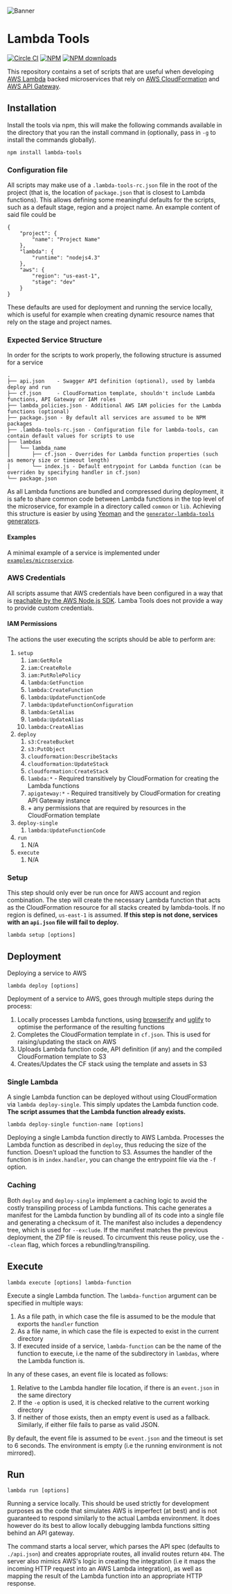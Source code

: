 ![Banner](images/banner.png)

# Lambda Tools

[![Circle CI](https://circleci.com/gh/Testlio/lambda-tools.svg?style=shield&circle-token=dc3e9529742ff948e2dd4ef4fa9c07d2622e5a21)](https://circleci.com/gh/Testlio/lambda-tools) [![NPM](https://img.shields.io/npm/v/lambda-tools.svg?maxAge=3600)](https://npmjs.org/package/lambda-tools) [![NPM downloads](https://img.shields.io/npm/dm/lambda-tools.svg)](https://npmjs.org/package/lambda-tools)

This repository contains a set of scripts that are useful when developing [AWS Lambda](https://aws.amazon.com/lambda/) backed microservices that rely on [AWS CloudFormation](https://aws.amazon.com/cloudformation/) and [AWS API Gateway](https://aws.amazon.com/api-gateway/).

## Installation

Install the tools via npm, this will make the following commands available in the directory that you ran the install command in (optionally, pass in `-g` to install the commands globally).

```
npm install lambda-tools
```

### Configuration file

All scripts may make use of a `.lambda-tools-rc.json` file in the root of the project (that is, the location of `package.json` that is closest to Lambda functions). This allows defining some meaningful defaults for the scripts, such as a default stage, region and a project name. An example content of said file could be

```
{
    "project": {
        "name": "Project Name"
    },
    "lambda": {
        "runtime": "nodejs4.3"
    },
    "aws": {
        "region": "us-east-1",
        "stage": "dev"
    }
}
```

These defaults are used for deployment and running the service locally, which is useful for example when creating dynamic resource names that rely on the stage and project names.

### Expected Service Structure

In order for the scripts to work properly, the following structure is assumed for a service

```
.
├── api.json    - Swagger API definition (optional), used by lambda deploy and run
├── cf.json     - CloudFormation template, shouldn't include Lambda functions, API Gateway or IAM roles
├── lambda_policies.json - Additional AWS IAM policies for the Lambda functions (optional)
├── package.json - By default all services are assumed to be NPM packages
├── .lambda-tools-rc.json - Configuration file for lambda-tools, can contain default values for scripts to use
├── lambdas
│   └── lambda_name
│       ├── cf.json - Overrides for Lambda function properties (such as memory size or timeout length)
│       └── index.js - Default entrypoint for Lambda function (can be overriden by specifying handler in cf.json)
└── package.json
```

As all Lambda functions are bundled and compressed during deployment, it is safe to share common code between Lambda functions in the top level of the microservice, for example in a directory called `common` or `lib`. Achieving this structure is easier by using [Yeoman](http://yeoman.io) and the [`generator-lambda-tools` generators](https://www.npmjs.com/package/generator-lambda-tools).

#### Examples

A minimal example of a service is implemented under [`examples/microservice`](examples/microservice).

### AWS Credentials

All scripts assume that AWS credentials have been configured in a way that is [reachable by the AWS Node.js SDK](http://docs.aws.amazon.com/AWSJavaScriptSDK/guide/node-configuring.html#Setting_AWS_Credentials). Lamba Tools does not provide a way to provide custom credentials.

#### IAM Permissions

The actions the user executing the scripts should be able to perform are:

1. `setup`
    1. `iam:GetRole`
    2. `iam:CreateRole`
    3. `iam:PutRolePolicy`
    4. `lambda:GetFunction`
    5. `lambda:CreateFunction`
    6. `lambda:UpdateFunctionCode`
    7. `lambda:UpdateFunctionConfiguration`
    7. `lambda:GetAlias`
    8. `lambda:UpdateAlias`
    9. `lambda:CreateAlias`
2. `deploy`
    1. `s3:CreateBucket`
    2. `s3:PutObject`
    3. `cloudformation:DescribeStacks`
    4. `cloudformation:UpdateStack`
    5. `cloudformation:CreateStack`
    6. `lambda:*` - Required transitively by CloudFormation for creating the Lambda functions
    7. `apigateway:*` - Required transitively by CloudFormation for creating API Gateway instance
    6. \+ any permissions that are required by resources in the CloudFormation template
3. `deploy-single`
    1. `lambda:UpdateFunctionCode`
3. `run`
    1. N/A
4. `execute`
    1. N/A

### Setup

This step should only ever be run once for AWS account and region combination. The step will create the necessary Lambda function that acts as the CloudFormation resource for all stacks created by lambda-tools. If no region is defined, `us-east-1` is assumed. **If this step is not done, services with an `api.json` file will fail to deploy.**

```
lambda setup [options]
```

## Deployment

Deploying a service to AWS

```
lambda deploy [options]
```

Deployment of a service to AWS, goes through multiple steps during the process:

1. Locally processes Lambda functions, using [browserify](http://browserify.org) and [uglify](https://github.com/mishoo/UglifyJS) to optimise the performance of the resulting functions
2. Completes the CloudFormation template in `cf.json`. This is used for raising/updating the stack on AWS
3. Uploads Lambda function code, API definition (if any) and the compiled CloudFormation template to S3
4. Creates/Updates the CF stack using the template and assets in S3

### Single Lambda

A single Lambda function can be deployed without using CloudFormation via `lambda deploy-single`. This simply updates the Lambda function code. **The script assumes that the Lambda function already exists.**

```
lambda deploy-single function-name [options]
```

Deploying a single Lambda function directly to AWS Lambda. Processes the Lambda function as described in `deploy`, thus reducing the size of the function. Doesn't upload the function to S3. Assumes the handler of the function is in `index.handler`, you can change the entrypoint file via the `-f` option.

### Caching

Both `deploy` and `deploy-single` implement a caching logic to avoid the costly transpiling process of Lambda functions. This cache generates a manifest for the Lambda function by bundling all of its code into a single file and generating a checksum of it. The manifest also includes a dependency tree, which is used for `--exclude`. If the manifest matches the previous deployment, the ZIP file is reused. To circumvent this reuse policy, use the `--clean` flag, which forces a rebundling/transpiling.


## Execute

```
lambda execute [options] lambda-function
```

Execute a single Lambda function. The `lambda-function` argument can be specified in multiple ways:

1. As a file path, in which case the file is assumed to be the module that exports the `handler` function
2. As a file name, in which case the file is expected to exist in the current directory
3. If executed inside of a service, `lambda-function` can be the name of the function to execute, i.e the name of the subdirectory in `lambdas`, where the Lambda function is.

In any of these cases, an event file is located as follows:

1. Relative to the Lambda handler file location, if there is an `event.json` in the same directory
2. If the `-e` option is used, it is checked relative to the current working directory
3. If neither of those exists, then an empty event is used as a fallback. Similarly, if either file fails to parse as valid JSON.

By default, the event file is assumed to be `event.json` and the timeout is set to 6 seconds. The environment is empty (i.e the running environment is not mirrored).

## Run

```
lambda run [options]
```

Running a service locally. This should be used strictly for development purposes as the code that simulates AWS is imperfect (at best) and is not guaranteed to respond similarly to the actual Lambda environment. It does however do its best to allow locally debugging lambda functions sitting behind an API gateway.

The command starts a local server, which parses the API spec (defaults to `./api.json`) and creates appropriate routes, all invalid routes return `404`. The server also mimics AWS's logic in creating the integration (i.e it maps the incoming HTTP request into an AWS Lambda integration), as well as mapping the result of the Lambda function into an appropriate HTTP response.
